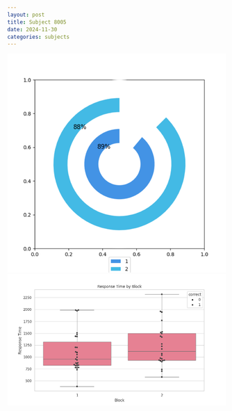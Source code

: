 ```yaml
---
layout: post
title: Subject 8005
date: 2024-11-30
categories: subjects
---
```


![](data/8005/run-15/8005__acc_test.png)
![](data/8005/run-15/8005_rt.png)
